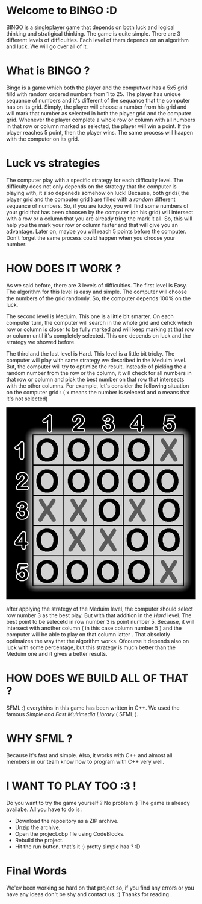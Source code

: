 # Welcome to BINGO :D 
BINGO is a singleplayer game that depends on both luck and logical thinking and stratigical thinking. 
The game is quite simple. There are 3 different levels of difficulties. Each level of them depends on an algorithm and luck.
We will go over all of it.

# What is BINGO ? 
Bingo is a game which both the player and the computwer has a 5x5 grid filld with random ordered numbers from 1 to 25.
The player has unique sequance of numbers and it's different of the sequance that the computer has on its grid.
Simply, the player will choose a number from his grid and will mark that number as selected in both the player grid and the computer grid. 
Whenever the player complete a whole row or column with all numbers in that row or column marked as selected, the player will win a point. 
If the player reaches 5 point, then the player wins. The same process will haapen with the computer on its grid. 

# Luck vs strategies
The computer play with a specific strategy for each difficulty level. The difficulty does not only depends on the strategy that the computer is playing with, it also depeneds somehow on luck! Because, both grids( the player grid and the computer grid ) are filled with a *random* different sequance of numbers. So, if you are lucky, you will find some numbers of your grid that has been choosen by the computer (on his grid) will intersect with a row or a column that you are already tring the mark it all. So, this will help you the mark your row or column faster and that will give you an advantage. Later on, maybe you will reach 5 points before the computer. Don't forget the same process could happen when you choose your number. 

# HOW DOES IT WORK ? 
As we said before, there are 3 levels of difficulties. The first level is Easy. The algorithm for this level is easy and simple. The computer will choose the numbers of the grid randomly. So, the computer depends 100% on the luck.

The second level is Meduim. This one is a little bit smarter. On each computer turn, the computer will search in the whole grid and cehck which row or column is closer to be fully marked and will keep marking at that row or column until it's completely selected. This one depends on luck and the strategy we showed before.

The third and the last level is Hard. This level is a little bit tricky. The computer will play with same strategy we described in the Meduim level. But, the computer will try to optimize the result. Insteade of picking the a random number from the row or the column, it will check for all numbers in that row or column and pick the best number on that  row that intersects with the other columns.
For example, let's consider the following situation on the computer grid : ( x means the number is selecetd and o means that it's not selected) 

![BINGO](./Example.jpg)
 
 after applying the strategy of the Meduim level, the computer should select row number 3 as the best play. But with that addition in the *Hard* level. The best point to be selecetd in row number 3 is point number 5. Because, it will intersect with another column ( in this case column number 5 ) and the computer will be able to play on that column latter . 
That absolotly optimaizes the way that the algorithm works. Ofcourse it depends also on luck with some percentage, but this strategy is much better than the Meduim one and it gives a better results. 

# HOW DOES WE BUILD ALL OF THAT ?
SFML :) 
everythins in this game has been written in C++. We used the famous *Simple and Fast Multimedia Library* ( SFML ). 

# WHY SFML ? 
Because it's fast and simple. Also, it works with C++ and almost all members in our team know how to program with C++ very well. 

# I WANT TO PLAY TOO :3 !
Do you want to try the game yourself ? No problem :) 
The game is already availabe. All you have to do is :
- Download the repository as a ZIP archive.  
- Unzip the archive.
- Open the project.cbp file using CodeBlocks.
- Rebuild the project.
- Hit the run button.
that's it :) pretty simple haa ? :D 

# Final Words
We'ev been working so hard on that project so, if you find any errors or you have any ideas don't be shy and contact us. :)
Thanks for reading .
